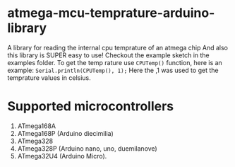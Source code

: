 # atmega-mcu-temprature-arduino-library

A library for reading the internal cpu temprature of an atmega chip
 And also this library is SUPER easy to use!
Checkout the example sketch in the examples folder. To get the temp
rature use `CPUTemp()` function, here is an example:
`Serial.println(CPUTemp(), 1);`
Here the ,1 was used to get the temprature values in celsius.

# Supported microcontrollers
1) ATmega168A
2) ATmega168P (Arduino diecimilia)
3) ATmega328
4) ATmega328P (Arduino nano, uno, duemilanove)
5) ATmega32U4 (Arduino Micro).
